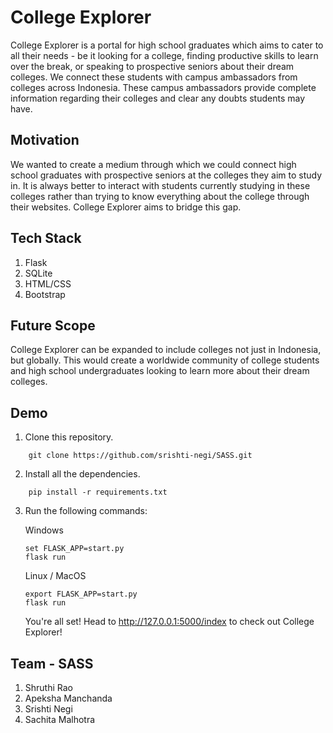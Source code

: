 # College Explorer
College Explorer is a portal for high school graduates which aims to cater to all their needs - be it looking for a college, finding productive skills to learn over the break, or speaking to prospective seniors about their dream colleges. 
We connect these students with campus ambassadors from colleges across Indonesia. These campus ambassadors provide complete information regarding their colleges and clear any doubts students may have.

## Motivation
We wanted to create a medium through which we could connect high school graduates with prospective seniors at the colleges they aim to study in. 
It is always better to interact with students currently studying in these colleges rather than trying to know everything about the college through their websites. College Explorer aims to bridge this gap.

## Tech Stack
1. Flask
2. SQLite
3. HTML/CSS
4. Bootstrap

## Future Scope
College Explorer can be expanded to include colleges not just in Indonesia, but globally. This would create a worldwide community of college students and high school undergraduates looking to learn more about their dream colleges.

## Demo

1. Clone this repository.
```
	git clone https://github.com/srishti-negi/SASS.git
```
2. Install all the dependencies.
```
	pip install -r requirements.txt
```
3. Run the following commands:
	
	Windows
	```
	set FLASK_APP=start.py
	flask run
	```
	Linux / MacOS
	```
	export FLASK_APP=start.py
	flask run
	```
	You're all set! Head to http://127.0.0.1:5000/index to check out College Explorer!

## Team - SASS
1. Shruthi Rao
2. Apeksha Manchanda
3. Srishti Negi
4. Sachita Malhotra
